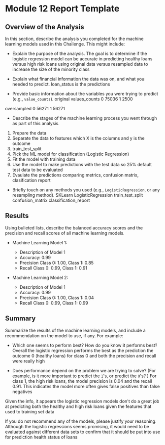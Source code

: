 # Module 12 Report Template

## Overview of the Analysis

In this section, describe the analysis you completed for the machine learning models used in this Challenge. This might include:

* Explain the purpose of the analysis.
The goal is to determine if the logistic regression model can be accurate in predicting healthy loans versus high risk loans using original data versus resampled data to increase the size of the minority class 

* Explain what financial information the data was on, and what you needed to predict.
loan_status is the predictions 

* Provide basic information about the variables you were trying to predict (e.g., `value_counts`).
original
values_counts
0   75036
1   2500

oversampled
0   56271
1   56271

* Describe the stages of the machine learning process you went through as part of this analysis.
1. Prepare the data
2. Separate the data to features which X is the columns and y is the outcome 
3. train_test_split
4. Pick the ML model for classification (Logistic Regression)
5. Fit the model with training data
6. Use the model to make predictions with the test data so 25% default test data to be evaluated
7. Evaulate the predictions comparing metrics, confusion matrix, clasification report

* Briefly touch on any methods you used (e.g., `LogisticRegression`, or any resampling method).
SKLearn LogisticRegression
train_test_split
confusion_matrix
classification_report

## Results

Using bulleted lists, describe the balanced accuracy scores and the precision and recall scores of all machine learning models.

* Machine Learning Model 1:
  * Description of Model 1 
  * Accuracy: 0.99
  * Precision Class 0: 1.00, Class 1: 0.85
  * Recall Class 0: 0.99, Class 1: 0.91



* Machine Learning Model 2:
  * Description of Model 1 
  * Accuracy: 0.99
  * Precision Class 0: 1.00, Class 1: 0.04
  * Recall Class 0: 0.99, Class 1: 0.99

## Summary

Summarize the results of the machine learning models, and include a recommendation on the model to use, if any. For example:
* Which one seems to perform best? How do you know it performs best?
Overall the logistic regression performs the best as the prediction the outcome 0 (healthy loans) for class 0 and both the precision and recall were really high

* Does performance depend on the problem we are trying to solve? (For example, is it more important to predict the `1`'s, or predict the `0`'s? )
For class 1, the high risk loans, the model precision is 0.04 and the recall 0.91. This indicates the model more often gives false positives than false negatives

Given the info, it appears the logistic regression models don't do a great job at predicting both the healthy and high risk loans given the features that used to training set data


If you do not recommend any of the models, please justify your reasoning.
Although the logistic regressions seems promising, it would need to be evaluated against different data sets to confirm that it should be put into use for prediction health status of loans